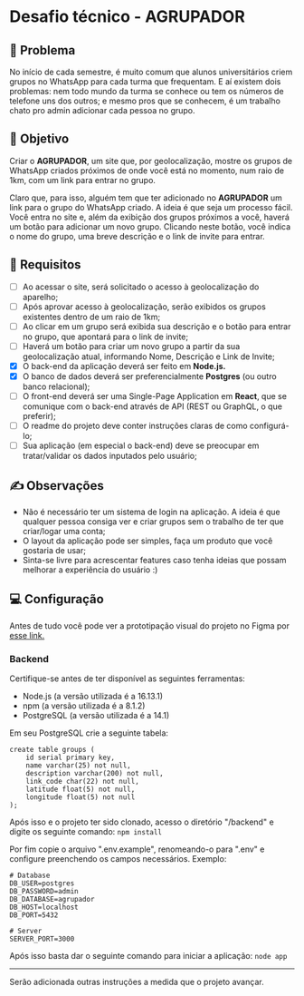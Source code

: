 # Desafio técnico - AGRUPADOR

## 🤔 Problema

No início de cada semestre, é muito comum que alunos universitários criem grupos no WhatsApp para cada turma que frequentam. E aí existem dois problemas: nem todo mundo da turma se conhece ou tem os números de telefone uns dos outros; e mesmo pros que se conhecem, é um trabalho chato pro admin adicionar cada pessoa no grupo.

## 🎯 Objetivo

Criar o **AGRUPADOR**, um site que, por geolocalização, mostre os grupos de WhatsApp criados próximos de onde você está no momento, num raio de 1km, com um link para entrar no grupo.

Claro que, para isso, alguém tem que ter adicionado no **AGRUPADOR** um link para o grupo do WhatsApp criado. A ideia é que seja um processo fácil. Você entra no site e, além da exibição dos grupos próximos a você, haverá um botão para adicionar um novo grupo. Clicando neste botão, você indica o nome do grupo, uma breve descrição e o link de invite para entrar.

## 📑 Requisitos

- [ ]  Ao acessar o site, será solicitado o acesso à geolocalização do aparelho;
- [ ]  Após aprovar acesso à geolocalização, serão exibidos os grupos existentes dentro de um raio de 1km;
- [ ]  Ao clicar em um grupo será exibida sua descrição e o botão para entrar no grupo, que apontará para o link de invite;
- [ ]  Haverá um botão para criar um novo grupo a partir da sua geolocalização atual, informando Nome, Descrição e Link de Invite;
- [x]  O back-end da aplicação deverá ser feito em **Node.js.**
- [x]  O banco de dados deverá ser preferencialmente **Postgres** (ou outro banco relacional);
- [ ]  O front-end deverá ser uma Single-Page Application em **React**, que se comunique com o back-end através de API (REST ou GraphQL, o que preferir);
- [ ]  O readme do projeto deve conter instruções claras de como configurá-lo;
- [ ]  Sua aplicação (em especial o back-end) deve se preocupar em tratar/validar os dados inputados pelo usuário;

## ✍️ Observações

- Não é necessário ter um sistema de login na aplicação. A ideia é que qualquer pessoa consiga ver e criar grupos sem o trabalho de ter que criar/logar uma conta;
- O layout da aplicação pode ser simples, faça um produto que você gostaria de usar;
- Sinta-se livre para acrescentar features caso tenha ideias que possam melhorar a experiência do usuário :)

## 💻 Configuração

Antes de tudo você pode ver a prototipação visual do projeto no Figma por [esse link.](https://www.figma.com/file/CIoLpOSaAcfqH2AZl9thpN/AGRUPADOR)

### Backend

Certifique-se antes de ter disponível as seguintes ferramentas:
* Node.js (a versão utilizada é a 16.13.1)
* npm (a versão utilizada é a 8.1.2)
* PostgreSQL (a versão utilizada é a 14.1)

Em seu PostgreSQL crie a seguinte tabela:
```
create table groups (
	id serial primary key,
	name varchar(25) not null,
	description varchar(200) not null,
	link_code char(22) not null,
	latitude float(5) not null,
	longitude float(5) not null
);
```

Após isso e o projeto ter sido clonado, acesso o diretório "/backend" e digite os seguinte comando:
`npm install`

Por fim copie o arquivo ".env.example", renomeando-o para ".env" e configure preenchendo os campos necessários. Exemplo:
```
# Database
DB_USER=postgres
DB_PASSWORD=admin
DB_DATABASE=agrupador
DB_HOST=localhost
DB_PORT=5432

# Server
SERVER_PORT=3000
```

Após isso basta dar o seguinte comando para iniciar a aplicação:
`node app`
    
---
Serão adicionada outras instruções a medida que o projeto avançar.